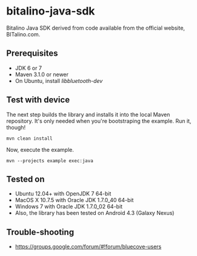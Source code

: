 bitalino-java-sdk
======================================

Bitalino Java SDK derived from code available from the official website, BITalino.com.

## Prerequisites ##
- JDK 6 or 7
- Maven 3.1.0 or newer
- On Ubuntu, install _libbluetooth-dev_

## Test with device ##

The next step builds the library and installs it into the local Maven repository. It's only needed 
when you're bootstraping the example. Run it, though! 
```
mvn clean install
```

Now, execute the example.
```
mvn --projects example exec:java
```

## Tested on ##
- Ubuntu 12.04+ with OpenJDK 7 64-bit
- MacOS X 10.7.5 with Oracle JDK 1.7.0_40 64-bit
- Windows 7 with Oracle JDK 1.7.0_02 64-bit 
- Also, the library has been tested on Android 4.3 (Galaxy Nexus)

## Trouble-shooting ##
- https://groups.google.com/forum/#!forum/bluecove-users
